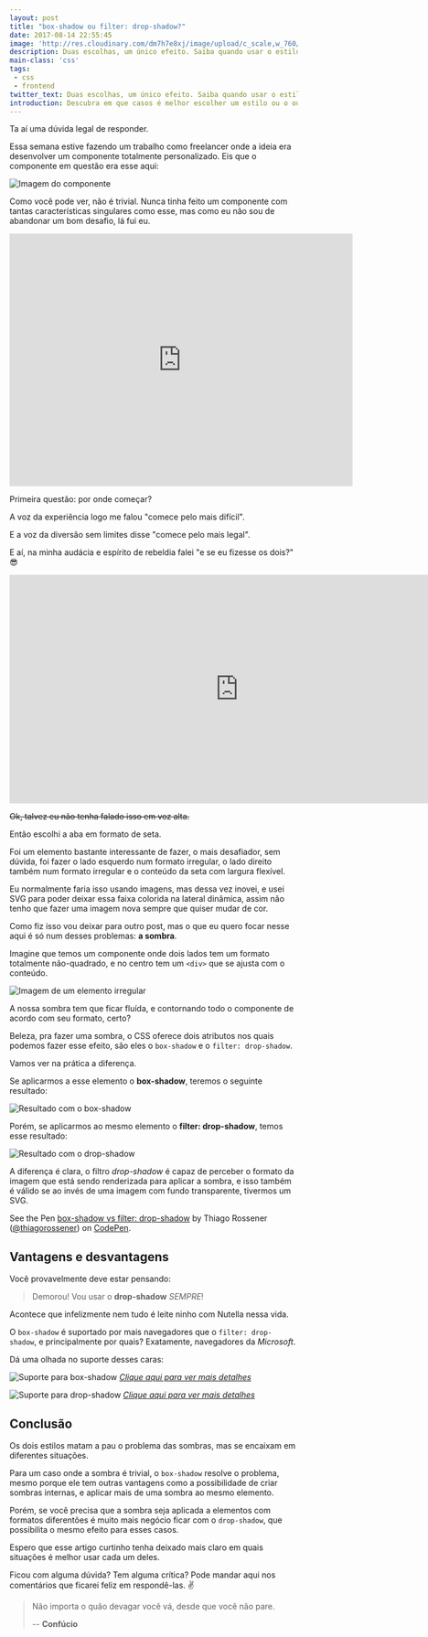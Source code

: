 ```yaml
---
layout: post
title: "box-shadow ou filter: drop-shadow?"
date: 2017-08-14 22:55:45
image: 'http://res.cloudinary.com/dm7h7e8xj/image/upload/c_scale,w_760/v1502757949/o-sombra_xyw4wq.jpg'
description: Duas escolhas, um único efeito. Saiba quando usar o estilo certo na hora certa.
main-class: 'css'
tags:
 - css
 - frontend
twitter_text: Duas escolhas, um único efeito. Saiba quando usar o estilo certo na hora certa.
introduction: Descubra em que casos é melhor escolher um estilo ou o outro para fazer um efeito de sombra.
---
```


Ta aí uma dúvida legal de responder.

Essa semana estive fazendo um trabalho como freelancer onde a ideia era desenvolver
um componente totalmente personalizado. Eis que o componente em questão era esse
aqui:

![Imagem do componente](http://res.cloudinary.com/dm7h7e8xj/image/upload/v1502758928/componente_d4u8hh.png)

Como você pode ver, não é trivial. Nunca tinha feito um componente com tantas
características singulares como esse, mas como eu não sou de abandonar um bom
desafio, lá fui eu.

<center><iframe class="giphy-embed" src="https://giphy.com/embed/1YnVDruYQEgWQ" width="600" height="442" frameborder="0" allowfullscreen="allowfullscreen"></iframe></center>

Primeira questão: por onde começar?

A voz da experiência logo me falou "comece pelo mais difícil".

E a voz da diversão sem limites disse "comece pelo mais legal".

E aí, na minha audácia e espírito de rebeldia falei "e se eu fizesse os dois?" 😎

<center><iframe src="https://giphy.com/embed/Py4loHkx4eo1O" width="800" height="400" frameBorder="0" allowFullScreen></iframe></center>

~~Ok, talvez eu não tenha falado isso em voz alta.~~

Então escolhi a aba em formato de seta.

Foi um elemento bastante interessante de fazer, o mais desafiador,
sem dúvida, foi fazer o lado esquerdo num formato irregular, o lado direito também 
num formato irregular e o conteúdo da seta com largura flexível.

Eu normalmente faria isso usando imagens, mas dessa vez inovei, e usei SVG para poder
deixar essa faixa colorida na lateral dinâmica, assim não tenho que fazer uma imagem
nova sempre que quiser mudar de cor.

Como fiz isso vou deixar para outro post, mas o que eu quero focar nesse aqui é
só num desses problemas: **a sombra**.

Imagine que temos um componente onde dois lados tem um formato totalmente não-quadrado,
e no centro tem um `<div>` que se ajusta com o conteúdo.

![Imagem de um elemento irregular](http://res.cloudinary.com/dm7h7e8xj/image/upload/v1502795756/no-shadow_tnqdm8.jpg)

A nossa sombra tem que ficar fluída, e contornando todo o componente de acordo com
seu formato, certo?

Beleza, pra fazer uma sombra, o CSS oferece dois atributos nos quais podemos fazer
esse efeito, são eles o `box-shadow` e o `filter: drop-shadow`.

Vamos ver na prática a diferença.

Se aplicarmos a esse elemento o **box-shadow**, teremos o seguinte resultado:

![Resultado com o box-shadow](http://res.cloudinary.com/dm7h7e8xj/image/upload/v1502795862/box-shadow_dkh7o5.jpg)

Porém, se aplicarmos ao mesmo elemento o **filter: drop-shadow**, temos esse resultado:

![Resultado com o drop-shadow](http://res.cloudinary.com/dm7h7e8xj/image/upload/v1502795717/filter-drop-shadow_nrhzex.jpg)

A diferença é clara, o filtro *drop-shadow* é capaz de perceber o formato da imagem
que está sendo renderizada para aplicar a sombra, e isso também é válido se ao invés
de uma imagem com fundo transparente, tivermos um SVG.

<p data-height="320" data-theme-id="dark" data-slug-hash="prdvjo" data-default-tab="result" data-user="thiagorossener" data-embed-version="2" data-pen-title="box-shadow vs filter: drop-shadow" class="codepen">See the Pen <a href="https://codepen.io/thiagorossener/pen/prdvjo/">box-shadow vs filter: drop-shadow</a> by Thiago Rossener (<a href="https://codepen.io/thiagorossener">@thiagorossener</a>) on <a href="https://codepen.io">CodePen</a>.</p>
<script async src="https://production-assets.codepen.io/assets/embed/ei.js"></script>

## Vantagens e desvantagens

Você provavelmente deve estar pensando:

> Demorou! Vou usar o **drop-shadow** _SEMPRE_!

Acontece que infelizmente nem tudo é leite ninho com Nutella nessa vida.

O `box-shadow` é suportado por mais navegadores que o `filter: drop-shadow`, e
principalmente por quais? Exatamente, navegadores da *Microsoft*.

Dá uma olhada no suporte desses caras:

![Suporte para box-shadow](http://res.cloudinary.com/dm7h7e8xj/image/upload/v1502757053/box-shadow_ldmnmo.jpg)
*[Clique aqui para ver mais detalhes](http://caniuse.com/#feat=css-boxshadow)*

![Suporte para drop-shadow](http://res.cloudinary.com/dm7h7e8xj/image/upload/v1502757056/drop-shadow_zxpgoj.png)
*[Clique aqui para ver mais detalhes](http://caniuse.com/#feat=css-filters)*

## Conclusão

Os dois estilos matam a pau o problema das sombras, mas se encaixam em diferentes
situações.

Para um caso onde a sombra é trivial, o `box-shadow` resolve o problema, mesmo porque
ele tem outras vantagens como a possibilidade de criar sombras internas, e aplicar mais
de uma sombra ao mesmo elemento.

Porém, se você precisa que a sombra seja aplicada a elementos com formatos
diferentões é muito mais negócio ficar com o `drop-shadow`, que possibilita o mesmo
efeito para esses casos.

Espero que esse artigo curtinho tenha deixado mais claro em quais situações é
melhor usar cada um deles.

Ficou com alguma dúvida? Tem alguma crítica? Pode mandar aqui nos comentários que ficarei
feliz em respondê-las. ✌️

> Não importa o quão devagar você vá, desde que você não pare.
>
> -- **Confúcio**















